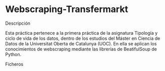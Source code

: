 # Webscraping-Transfermarkt
Descripción

Esta práctica pertenece a la primera práctica de la asignatura Tipología y ciclo de vida de los datos, dentro de los estudios del Máster en Ciencia de Datos de la Universitat Oberta de Catalunya (UOC). En ella se aplican los conocimientos de webscraping mediante las librerías de BeatifulSoup de Python.

Ficheros
